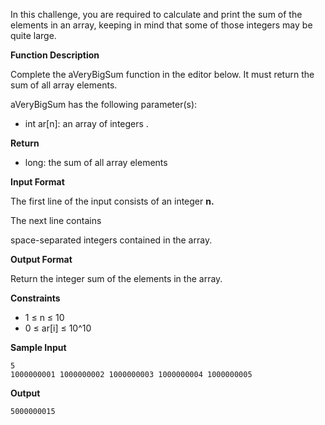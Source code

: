 In this challenge, you are required to calculate and print the sum of the elements in an array, keeping in mind that some of those integers may be quite large.

**Function Description**

Complete the aVeryBigSum function in the editor below. It must return the sum of all array elements.

aVeryBigSum has the following parameter(s):

* int ar[n]: an array of integers .

**Return**

* long: the sum of all array elements

**Input Format**

The first line of the input consists of an integer **n.**

The next line contains

space-separated integers contained in the array.

**Output Format**

Return the integer sum of the elements in the array.

**Constraints**

* 1 ≤ n ≤ 10
* 0 ≤ ar[i] ≤ 10^10

**Sample Input**

    5
    1000000001 1000000002 1000000003 1000000004 1000000005

**Output**

    5000000015